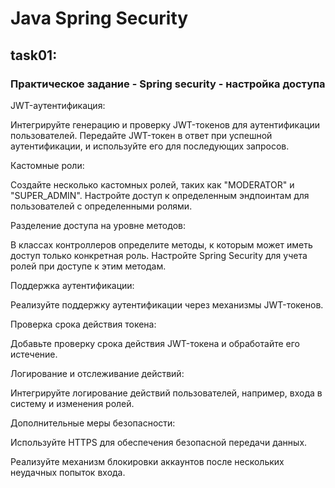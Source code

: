 # Java Spring Security
## task01:
### Практическое задание - Spring security - настройка доступа

JWT-аутентификация:

Интегрируйте генерацию и проверку JWT-токенов для аутентификации пользователей. Передайте JWT-токен в ответ при успешной аутентификации, и используйте его для последующих запросов.

Кастомные роли:

Создайте несколько кастомных ролей, таких как "MODERATOR" и "SUPER_ADMIN". Настройте доступ к определенным эндпоинтам для пользователей с определенными ролями.

Разделение доступа на уровне методов:

В классах контроллеров определите методы, к которым может иметь доступ только конкретная роль. Настройте Spring Security для учета ролей при доступе к этим методам.

Поддержка аутентификации:

Реализуйте поддержку аутентификации через механизмы JWT-токенов.

Проверка срока действия токена:

Добавьте проверку срока действия JWT-токена и обработайте его истечение.

Логирование и отслеживание действий:

Интегрируйте логирование действий пользователей, например, входа в систему и изменения ролей.

Дополнительные меры безопасности:

Используйте HTTPS для обеспечения безопасной передачи данных.

Реализуйте механизм блокировки аккаунтов после нескольких неудачных попыток входа.